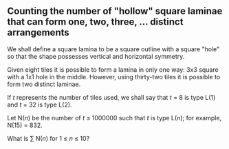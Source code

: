 ## Counting the number of &quot;hollow&quot; square laminae that can form one, two, three, ... distinct arrangements

We shall define a square lamina to be a square outline with a square &quot;hole&quot; so that the shape possesses vertical and horizontal symmetry.

Given eight tiles it is possible to form a lamina in only one way: 3x3 square with a 1x1 hole in the middle. However, using thirty-two tiles it is possible to form two distinct laminae.

If <var>t</var> represents the number of tiles used, we shall say that <var>t</var> = 8 is type L(1) and <var>t</var> = 32 is type L(2).

Let N(<var>n</var>) be the number of <var>t</var> &#x2264; 1000000 such that <var>t</var> is type L(<var>n</var>); for example, N(15) = 832.

What is &#x2211; N(<var>n</var>) for 1 &#x2264; <var>n</var> &#x2264; 10?
